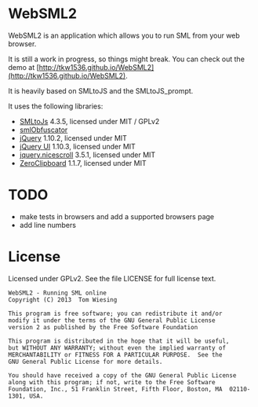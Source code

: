 # WebSML2

WebSML2 is an application which allows you to run SML from your web browser. 

It is still a work in progress, so things might break. You can check out the demo at [http://tkw1536.github.io/WebSML2](http://tkw1536.github.io/WebSML2). 

It is heavily based on SMLtoJS and the SMLtoJS_prompt. 

It uses the following libraries: 

* [SMLtoJs](http://www.smlserver.org/smltojs/) 4.3.5, licensed under MIT / GPLv2
* [smlObfuscator](https://github.com/kpj/smlObfuscator)
* [jQuery](http://jquery.com/) 1.10.2, licensed under MIT
* [jQuery UI](http://jqueryui.com/) 1.10.3, licensed under MIT
* [jquery.nicescroll](http://areaaperta.com/nicescroll) 3.5.1, licensed under MIT
* [ZeroClipboard](https://github.com/zeroclipboard/ZeroClipboard) 1.1.7, licensed under MIT

# TODO

* make tests in browsers and add a supported browsers page
* add line numbers

# License
Licensed under GPLv2. See the file LICENSE for full license text. 

	WebSML2 - Running SML online
	Copyright (C) 2013  Tom Wiesing

	This program is free software; you can redistribute it and/or
	modify it under the terms of the GNU General Public License 
	version 2 as published by the Free Software Foundation

	This program is distributed in the hope that it will be useful,
	but WITHOUT ANY WARRANTY; without even the implied warranty of
	MERCHANTABILITY or FITNESS FOR A PARTICULAR PURPOSE.  See the
	GNU General Public License for more details.

	You should have received a copy of the GNU General Public License
	along with this program; if not, write to the Free Software
	Foundation, Inc., 51 Franklin Street, Fifth Floor, Boston, MA  02110-1301, USA.
